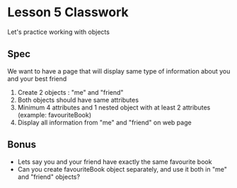 # Lesson 5 Classwork

Let's practice working with objects

## Spec

We want to have a page that will display same type of information about you and your best friend

1. Create 2 objects : "me" and "friend"
2. Both objects should have same attributes
3. Minimum 4 attributes and 1 nested object with at least 2 attributes (example: favouriteBook)
4. Display all information from "me" and "friend" on web page

## Bonus
- Lets say you and your friend have exactly the same favourite book
- Can you create favouriteBook object separately, and use it both in "me" and "friend" objects?
